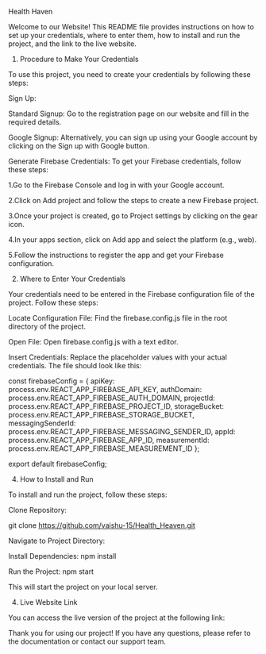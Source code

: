 Health Haven

Welcome to our Website! This README file provides instructions on how to set up your credentials, where to enter them, how to install and run the project, and the link to the live website.

1. Procedure to Make Your Credentials

To use this project, you need to create your credentials by following these steps:

Sign Up:

Standard Signup: Go to the registration page on our website and fill in the required details.

Google Signup: Alternatively, you can sign up using your Google account by clicking on the Sign up with Google button.

Generate Firebase Credentials: To get your Firebase credentials, follow these steps:

  1.Go to the Firebase Console and log in with your Google account.
  
  2.Click on Add project and follow the steps to create a new Firebase project.
  
  3.Once your project is created, go to Project settings by clicking on the gear icon.
  
  4.In your apps section, click on Add app and select the platform (e.g., web).
  
  5.Follow the instructions to register the app and get your Firebase configuration.

2. Where to Enter Your Credentials

Your credentials need to be entered in the Firebase configuration file of the project. Follow these steps:

Locate Configuration File: Find the firebase.config.js file in the root directory of the project.

Open File: Open firebase.config.js with a text editor.

Insert Credentials: Replace the placeholder values with your actual credentials. The file should look like this:

const firebaseConfig = {
    apiKey: process.env.REACT_APP_FIREBASE_API_KEY,
    authDomain: process.env.REACT_APP_FIREBASE_AUTH_DOMAIN,
    projectId: process.env.REACT_APP_FIREBASE_PROJECT_ID,
    storageBucket: process.env.REACT_APP_FIREBASE_STORAGE_BUCKET,
    messagingSenderId: process.env.REACT_APP_FIREBASE_MESSAGING_SENDER_ID,
    appId: process.env.REACT_APP_FIREBASE_APP_ID,
    measurementId: process.env.REACT_APP_FIREBASE_MEASUREMENT_ID
};

export default firebaseConfig;

4. How to Install and Run
 
To install and run the project, follow these steps:

Clone Repository:

git clone https://github.com/vaishu-15/Health_Heaven.git

Navigate to Project Directory:

Install Dependencies:
npm install

Run the Project:
npm start

This will start the project on your local server.

4. Live Website Link
 
You can access the live version of the project at the following link: 

Thank you for using our project! If you have any questions, please refer to the documentation or contact our support team.
